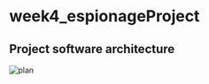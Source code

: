 # week4_espionageProject

## Project software architecture
![plan](https://user-images.githubusercontent.com/28222381/43131020-ad743c9c-8f40-11e8-92a4-aa558d629b9f.png)
